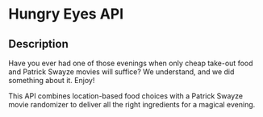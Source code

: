 # Hungry Eyes API

## Description

Have you ever had one of those evenings when only cheap take-out food and Patrick Swayze movies will suffice? We understand, and we did something
about it. Enjoy!

This API combines location-based food choices with a Patrick
Swayze movie randomizer to deliver all the right ingredients for a magical evening.

